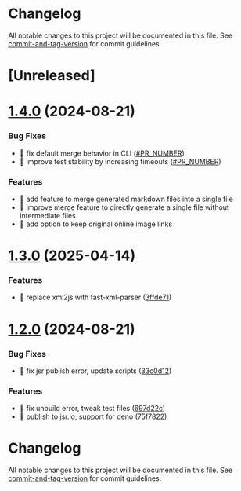 # Changelog

All notable changes to this project will be documented in this file. See [commit-and-tag-version](https://github.com/absolute-version/commit-and-tag-version) for commit guidelines.

# [Unreleased]

# [1.4.0](https://github.com/uxiew/epub2MD/compare/v1.3.0...v1.4.0) (2024-08-21)

### Bug Fixes

* 🐛 fix default merge behavior in CLI ([#PR_NUMBER](https://github.com/uxiew/epub2MD/pull/PR_NUMBER))
* 🐛 improve test stability by increasing timeouts ([#PR_NUMBER](https://github.com/uxiew/epub2MD/pull/PR_NUMBER))

### Features

* 🎸 add feature to merge generated markdown files into a single file
* 🎸 improve merge feature to directly generate a single file without intermediate files
* 🎸 add option to keep original online image links

# [1.3.0](https://github.com/uxiew/epub2MD/compare/v1.2.1...v1.3.0) (2025-04-14)


### Features

* 🎸 replace xml2js with fast-xml-parser ([3ffde71](https://github.com/uxiew/epub2MD/commit/3ffde71f5cc6168051062bb70bc114a4a28b9902))



# [1.2.0](https://github.com/uxiew/epub2MD/compare/v1.1.5...v1.2.0) (2024-08-21)


### Bug Fixes

* 🐛 fix jsr publish error, update scripts ([33c0d12](https://github.com/uxiew/epub2MD/commit/33c0d1259ca8edbbddd4aa76c99f773658bc2225))


### Features

* 🎸 fix unbuild error, tweak test files ([697d22c](https://github.com/uxiew/epub2MD/commit/697d22c98c2e64ec4f4750a6523fedbd9c45e198))
* 🎸 publish to jsr.io, support for deno ([75f7822](https://github.com/uxiew/epub2MD/commit/75f7822c1be649ecc4f42afe89c9e4ce3713f4ec))



# Changelog

All notable changes to this project will be documented in this file. See [commit-and-tag-version](https://github.com/absolute-version/commit-and-tag-version) for commit guidelines.
